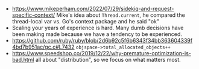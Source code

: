 - https://www.mikeperham.com/2022/07/29/sidekiq-and-request-specific-context/ Mike's idea about `Thread.current`, he compared the thread-local var vs. Go's context package and he said "ok"
- Scaling your years of experience is hard. Many dumb decisions have been making made because we have a tendency to be experienced.
- https://github.com/ruby/ruby/blob/2d6b92c5f6b6343f34bb363604339f4bd7b951ac/gc.c#L7432 `objspace->total_allocated_objects++`
- https://www.speedshop.co/2019/12/22/why-premature-optimization-is-bad.html all about "distribution", so we focus on what matters most.